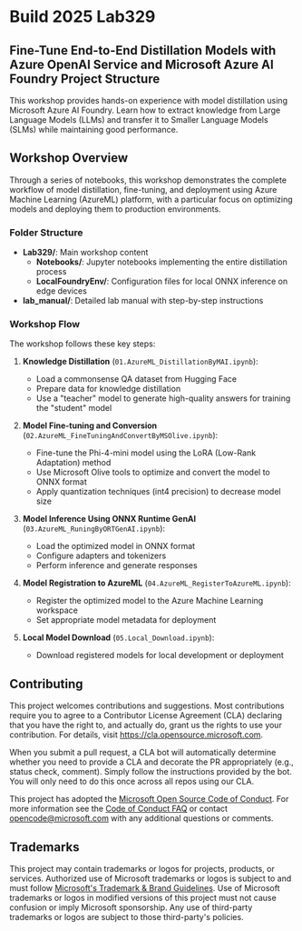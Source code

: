 # Build 2025 Lab329 
## Fine-Tune End-to-End Distillation Models with Azure OpenAI Service and Microsoft Azure AI Foundry Project Structure

This workshop provides hands-on experience with model distillation using Microsoft Azure AI Foundry. Learn how to extract knowledge from Large Language Models (LLMs) and transfer it to Smaller Language Models (SLMs) while maintaining good performance.

## Workshop Overview

Through a series of notebooks, this workshop demonstrates the complete workflow of model distillation, fine-tuning, and deployment using Azure Machine Learning (AzureML) platform, with a particular focus on optimizing models and deploying them to production environments.

### Folder Structure

- **Lab329/**: Main workshop content
  - **Notebooks/**: Jupyter notebooks implementing the entire distillation process
  - **LocalFoundryEnv/**: Configuration files for local ONNX inference on edge devices
- **lab_manual/**: Detailed lab manual with step-by-step instructions

### Workshop Flow

The workshop follows these key steps:

1. **Knowledge Distillation** (`01.AzureML_DistillationByMAI.ipynb`):
   - Load a commonsense QA dataset from Hugging Face
   - Prepare data for knowledge distillation
   - Use a "teacher" model to generate high-quality answers for training the "student" model

2. **Model Fine-tuning and Conversion** (`02.AzureML_FineTuningAndConvertByMSOlive.ipynb`):
   - Fine-tune the Phi-4-mini model using the LoRA (Low-Rank Adaptation) method
   - Use Microsoft Olive tools to optimize and convert the model to ONNX format
   - Apply quantization techniques (int4 precision) to decrease model size

3. **Model Inference Using ONNX Runtime GenAI** (`03.AzureML_RuningByORTGenAI.ipynb`):
   - Load the optimized model in ONNX format
   - Configure adapters and tokenizers
   - Perform inference and generate responses

4. **Model Registration to AzureML** (`04.AzureML_RegisterToAzureML.ipynb`):
   - Register the optimized model to the Azure Machine Learning workspace
   - Set appropriate model metadata for deployment

5. **Local Model Download** (`05.Local_Download.ipynb`):
   - Download registered models for local development or deployment

## Contributing

This project welcomes contributions and suggestions.  Most contributions require you to agree to a
Contributor License Agreement (CLA) declaring that you have the right to, and actually do, grant us
the rights to use your contribution. For details, visit https://cla.opensource.microsoft.com.

When you submit a pull request, a CLA bot will automatically determine whether you need to provide
a CLA and decorate the PR appropriately (e.g., status check, comment). Simply follow the instructions
provided by the bot. You will only need to do this once across all repos using our CLA.

This project has adopted the [Microsoft Open Source Code of Conduct](https://opensource.microsoft.com/codeofconduct/).
For more information see the [Code of Conduct FAQ](https://opensource.microsoft.com/codeofconduct/faq/) or
contact [opencode@microsoft.com](mailto:opencode@microsoft.com) with any additional questions or comments.

## Trademarks

This project may contain trademarks or logos for projects, products, or services. Authorized use of Microsoft 
trademarks or logos is subject to and must follow 
[Microsoft's Trademark & Brand Guidelines](https://www.microsoft.com/en-us/legal/intellectualproperty/trademarks/usage/general).
Use of Microsoft trademarks or logos in modified versions of this project must not cause confusion or imply Microsoft sponsorship.
Any use of third-party trademarks or logos are subject to those third-party's policies.
